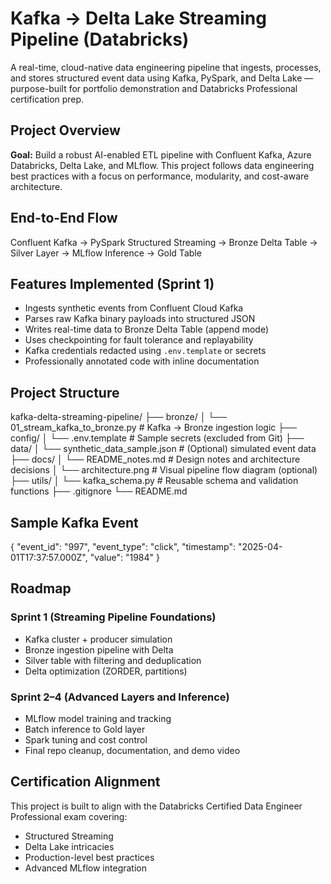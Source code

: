 # Kafka → Delta Lake Streaming Pipeline (Databricks)

A real-time, cloud-native data engineering pipeline that ingests, processes, and stores structured event data using Kafka, PySpark, and Delta Lake — purpose-built for portfolio demonstration and Databricks Professional certification prep.

## Project Overview

**Goal:** Build a robust AI-enabled ETL pipeline with Confluent Kafka, Azure Databricks, Delta Lake, and MLflow. This project follows data engineering best practices with a focus on performance, modularity, and cost-aware architecture.

## End-to-End Flow

Confluent Kafka → PySpark Structured Streaming → Bronze Delta Table → Silver Layer → MLflow Inference → Gold Table

## Features Implemented (Sprint 1)

- Ingests synthetic events from Confluent Cloud Kafka
- Parses raw Kafka binary payloads into structured JSON
- Writes real-time data to Bronze Delta Table (append mode)
- Uses checkpointing for fault tolerance and replayability
- Kafka credentials redacted using `.env.template` or secrets
- Professionally annotated code with inline documentation

## Project Structure

kafka-delta-streaming-pipeline/
├── bronze/
│   └── 01_stream_kafka_to_bronze.py    # Kafka → Bronze ingestion logic
├── config/
│   └── .env.template                   # Sample secrets (excluded from Git)
├── data/
│   └── synthetic_data_sample.json      # (Optional) simulated event data
├── docs/
│   └── README_notes.md                 # Design notes and architecture decisions
│   └── architecture.png                # Visual pipeline flow diagram (optional)
├── utils/
│   └── kafka_schema.py                 # Reusable schema and validation functions
├── .gitignore
└── README.md

## Sample Kafka Event

{
  "event_id": "997",
  "event_type": "click",
  "timestamp": "2025-04-01T17:37:57.000Z",
  "value": "1984"
}

## Roadmap

### Sprint 1 (Streaming Pipeline Foundations)
* Kafka cluster + producer simulation
* Bronze ingestion pipeline with Delta
* Silver table with filtering and deduplication
* Delta optimization (ZORDER, partitions)

### Sprint 2–4 (Advanced Layers and Inference)
* MLflow model training and tracking
* Batch inference to Gold layer
* Spark tuning and cost control
* Final repo cleanup, documentation, and demo video

## Certification Alignment

This project is built to align with the Databricks Certified Data Engineer Professional exam covering:
* Structured Streaming
* Delta Lake intricacies
* Production-level best practices
* Advanced MLflow integration